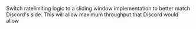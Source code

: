 Switch ratelimiting logic to a sliding window implementation to better match Discord's side. This will allow maximum throughput that Discord would allow
